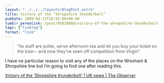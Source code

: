 ```yaml
---
layout: "../../../layouts/BlogPost.astro"
title: Victory of the ‘Shropshire thunderbolt’
pubDate: 2009-04-13T18:55:00+00:00
tumblr_permalink: /post/95820088/victory-of-the-shropshire-thunderbolt-uk-news
tags: ["linklog"]
format: "link"
---
```


> &ldquo;Its staff are polite, serve afternoon tea and let you buy your ticket on the train &#8211; and now they&rsquo;ve seen off competition from Virgin&rdquo;.

I have no particular reason to visit any of the places on the Wrexham & Shropshire line but I&rsquo;m going to find one after reading this.

[Victory of the &#8216;Shropshire thunderbolt&#8217; | UK news | The Observer][1]

[1]: http://www.guardian.co.uk/uk/2009/apr/12/train-travel-virgin-wrexham-shropshire
